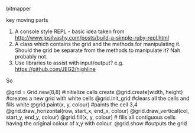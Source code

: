 bitmapper

key moving parts

1. A console style REPL - basic idea taken from http://www.jpsilvashy.com/posts/build-a-simple-ruby-repl.html
2. A class which contains the grid and the methods for manipulating it. Should the grid be separate from the methods to manipulate it? Nah probably not. 
3. Use libraries to assist with input/output?
   e.g. https://github.com/JEG2/highline 

So 

@grid = Grid.new(8,8) #initialize calls create
@grid.create(width, height) #creates a new grid with white cells
@grid.init_grid #clears all the cells and fills white
@grid.paint(x, y, colour) #paints the cell 3,4
@grid.draw_horizontal(row, start_x, end_x, colour)
@grid.draw_vertical(col, start_y, end_y, colour)
@grid.fill(x, y, colour) # fills all contiguous cells having the original colour of x,y with colour.
@grid.show #outputs the grid

